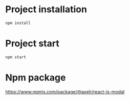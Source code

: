 # Project installation

```bash
npm install
```

# Project start

```bash
npm start
```

# Npm package

https://www.npmjs.com/package/@axelr/react-js-modal